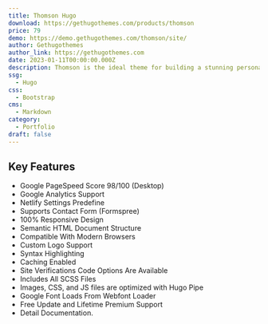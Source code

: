 ```yaml
---
title: Thomson Hugo
download: https://gethugothemes.com/products/thomson
price: 79
demo: https://demo.gethugothemes.com/thomson/site/
author: Gethugothemes
author_link: https://gethugothemes.com
date: 2023-01-11T00:00:00.000Z
description: Thomson is the ideal theme for building a stunning personal portfolio website. This theme has a minimal design that is both effective and appealing.
ssg:
  - Hugo
css:
  - Bootstrap
cms:
  - Markdown
category:
  - Portfolio
draft: false
---
```


## Key Features

- Google PageSpeed Score 98/100 (Desktop)
- Google Analytics Support
- Netlify Settings Predefine
- Supports Contact Form (Formspree)
- 100% Responsive Design
- Semantic HTML Document Structure
- Compatible With Modern Browsers
- Custom Logo Support
- Syntax Highlighting
- Caching Enabled
- Site Verifications Code Options Are Available
- Includes All SCSS Files
- Images, CSS, and JS files are optimized with Hugo Pipe
- Google Font Loads From Webfont Loader
- Free Update and Lifetime Premium Support
- Detail Documentation.
